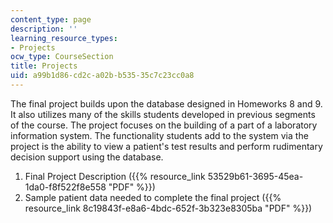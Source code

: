 ```yaml
---
content_type: page
description: ''
learning_resource_types:
- Projects
ocw_type: CourseSection
title: Projects
uid: a99b1d86-cd2c-a02b-b535-35c7c23cc0a8
---
```


The final project builds upon the database designed in Homeworks 8 and 9. It also utilizes many of the skills students developed in previous segments of the course. The project focuses on the building of a part of a laboratory information system. The functionality students add to the system via the project is the ability to view a patient's test results and perform rudimentary decision support using the database.

1.  Final Project Description ({{% resource_link 53529b61-3695-45ea-1da0-f8f522f8e558 "PDF" %}})
2.  Sample patient data needed to complete the final project ({{% resource_link 8c19843f-e8a6-4bdc-652f-3b323e8305ba "PDF" %}})